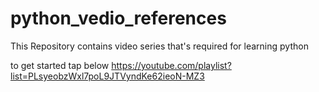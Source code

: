 # python_vedio_references
This Repository contains video series that's required for learning python

to get started tap below
https://youtube.com/playlist?list=PLsyeobzWxl7poL9JTVyndKe62ieoN-MZ3
